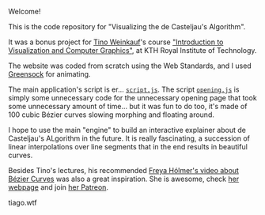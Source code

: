 Welcome!

This is the code repository for "Visualizing the de Casteljau's Algorithm". 

It was a bonus project for [Tino Weinkauf](https://www.kth.se/profile/weinkauf)'s course ["Introduction to Visualization and Computer Graphics"](https://www.kth.se/student/kurser/kurs/DD2258?l=en), at KTH Royal Institute of Technology.

The website was coded from scratch using the Web Standards, and I used [Greensock](https://greensock.com/) for animating.

The main application's script is er... [`script.js`](https://github.com/tiago-kth/visgraf/blob/main/script.js). The script [`opening.js`](https://github.com/tiago-kth/visgraf/blob/main/opening.js) is simply some unnecessary code for the unnecessary opening page that took some unnecessary amount of time... but it was fun to do too, it's made of 100 cubic Bézier curves slowing morphing and floating around.

I hope to use the main "engine" to build an interactive explainer about de Casteljau's ALgorithm in the future. It is really fascinating, a succession of linear interpolations over line segments that in the end results in beautiful curves.

Besides Tino's lectures, his recommended [Freya Hólmer's video about Bézier Curves](https://www.youtube.com/watch?v=aVwxzDHniEw) was also a great inspiration. She is awesome, check [her webpage](https://acegikmo.com/) and join [her Patreon](https://www.patreon.com/acegikmo).

tiago.wtf


 
